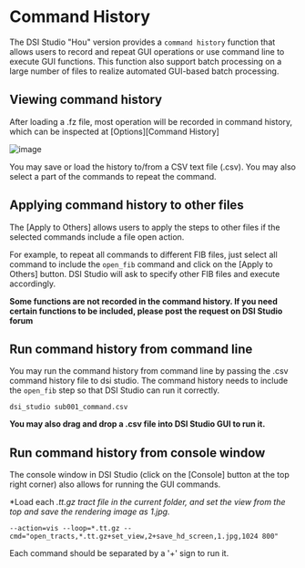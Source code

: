 # Command History

The DSI Studio "Hou" version provides a `command history` function that allows users to record and repeat GUI operations or use command line to execute GUI functions. This function also support batch processing on a large number of files to realize automated GUI-based batch processing.

## Viewing command history

After loading a .fz file, most operation will be recorded in command history, which can be inspected at [Options][Command History]

![image](https://github.com/user-attachments/assets/ef9b62f5-bc29-4b3d-b22f-f7ce9a4e56d7)

You may save or load the history to/from a CSV text file (.csv). You may also select a part of the commands to repeat the command. 

## Applying command history to other files

The [Apply to Others] allows users to apply the steps to other files if the selected commands include a file open action.

For example, to repeat all commands to different FIB files, just select all command to include the `open_fib` command and click on the [Apply to Others] button. DSI Studio will ask to specify other FIB files and execute accordingly.

**Some functions are not recorded in the command history. If you need certain functions to be included, please post the request on DSI Studio forum**

## Run command history from command line

You may run the command history from command line by passing the .csv command history file to dsi studio. The command history needs to include the `open_fib` step so that DSI Studio can run it correctly.

```
dsi_studio sub001_command.csv
```
**You may also drag and drop a .csv file into DSI Studio GUI to run it.**

## Run command history from console window

The console window in DSI Studio (click on the [Console] button at the top right corner) also allows for running the GUI commands. 

*Load each *.tt.gz tract file in the current folder, and set the view from the top and save the rendering image as 1.jpg.*
```
--action=vis --loop=*.tt.gz --cmd="open_tracts,*.tt.gz+set_view,2+save_hd_screen,1.jpg,1024 800"
```
Each command should be separated by a '+' sign to run it.
